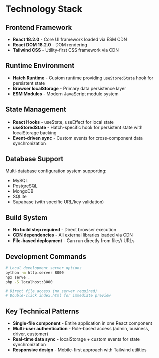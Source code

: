 # Technology Stack

## Frontend Framework
- **React 18.2.0** - Core UI framework loaded via ESM CDN
- **React DOM 18.2.0** - DOM rendering
- **Tailwind CSS** - Utility-first CSS framework via CDN

## Runtime Environment
- **Hatch Runtime** - Custom runtime providing `useStoredState` hook for persistent state
- **Browser localStorage** - Primary data persistence layer
- **ESM Modules** - Modern JavaScript module system

## State Management
- **React Hooks** - useState, useEffect for local state
- **useStoredState** - Hatch-specific hook for persistent state with localStorage backing
- **Event-driven sync** - Custom events for cross-component data synchronization

## Database Support
Multi-database configuration system supporting:
- MySQL
- PostgreSQL  
- MongoDB
- SQLite
- Supabase (with specific URL/key validation)

## Build System
- **No build step required** - Direct browser execution
- **CDN dependencies** - All external libraries loaded via CDN
- **File-based deployment** - Can run directly from file:// URLs

## Development Commands
```bash
# Local development server options
python -m http.server 8000
npx serve .
php -S localhost:8000

# Direct file access (no server required)
# Double-click index.html for immediate preview
```

## Key Technical Patterns
- **Single-file component** - Entire application in one React component
- **Multi-user authentication** - Role-based access (admin, business, driver, customer)
- **Real-time data sync** - localStorage + custom events for state synchronization
- **Responsive design** - Mobile-first approach with Tailwind utilities